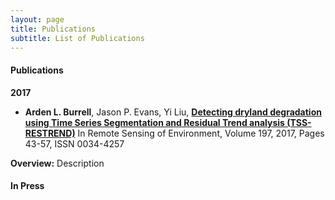 ```yaml
---
layout: page
title: Publications 
subtitle: List of Publications 
---
```


#### Publications

**2017**

- **Arden L. Burrell**, Jason P. Evans, Yi Liu, [**Detecting dryland degradation using Time Series Segmentation and Residual Trend analysis (TSS-RESTREND)**](http://www.sciencedirect.com/science/article/pii/S0034425717302171) In Remote Sensing of Environment, Volume 197, 2017, Pages 43-57, ISSN 0034-4257

**Overview:** 
Description





#### In Press 

